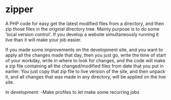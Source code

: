 # zipper
A PHP code for easy get the latest modified files from a directory, and then zip those files in the original directory tree.
Mainly purpose is to do some 'local version control'.
If you develop a website simultaneously running it live than it will make your job easier.

If you made some improvements on the development site, and you want to apply all the changes made that day, then you just go, write the time of start of your workday, write in where to look for changes, and the code will make a zip file containing all the changed/modified files from date that you put in earlier.
You just copy that zip file to live version of the site, and then unpack it, and all changes that was made in any directory, will be applied on the live site.

In development:
-Make profiles to let make some recurring jobs
